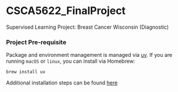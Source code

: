 # CSCA5622_FinalProject
Supervised Learning Project: Breast Cancer Wisconsin (Diagnostic)

### Project Pre-requisite
Package and environment management is managed via [uv](https://docs.astral.sh/uv/). If you are running `macOS` or `linux`, you can install via Homebrew:
```
brew install uv
```
Additional installation steps can be found [here](https://docs.astral.sh/uv/getting-started/installation/#standalone-installer)
